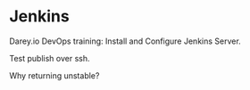 # Jenkins
Darey.io DevOps training: Install and Configure Jenkins Server.

Test publish over ssh.

Why returning unstable?
